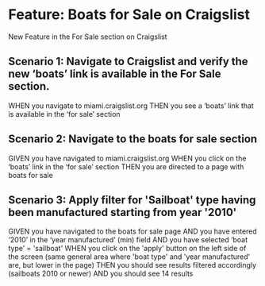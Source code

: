 # Feature: Boats for Sale on Craigslist
New Feature in the For Sale section on Craigslist

## Scenario 1: Navigate to Craigslist and verify the new ‘boats’ link is available in the For Sale section.
WHEN you navigate to miami.craigslist.org
THEN you see a ‘boats’ link that is available in the ‘for sale’ section

## Scenario 2: Navigate to the boats for sale section
GIVEN you have navigated to miami.craigslist.org
WHEN you click on the ‘boats’ link in the ‘for sale’ section
THEN you are directed to a page with boats for sale

## Scenario 3: Apply filter for 'Sailboat' type having been manufactured starting from year '2010'
GIVEN you have navigated to the boats for sale page
AND you have entered ‘2010’ in the ‘year manufactured’ (min) field
AND you have selected ‘boat type’ = 'sailboat'
WHEN you click on the 'apply' button on the left side of the screen (same general area where 'boat type' and 'year manufactured' are, but lower in the page)
THEN you should see results filtered accordingly (sailboats 2010 or newer)
AND you should see 14 results
